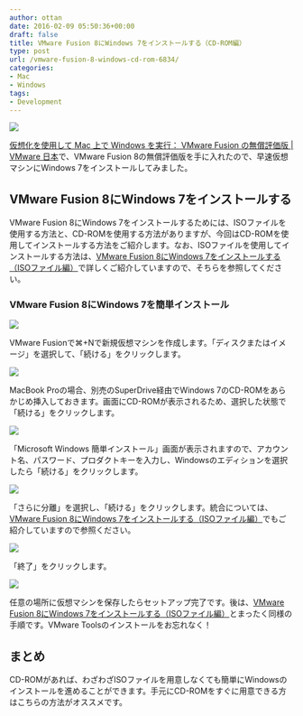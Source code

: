 ```yaml
---
author: ottan
date: 2016-02-09 05:50:36+00:00
draft: false
title: VMware Fusion 8にWindows 7をインストールする（CD-ROM編）
type: post
url: /vmware-fusion-8-windows-cd-rom-6834/
categories:
- Mac
- Windows
tags:
- Development
---
```


![](/uploads/2016/02/160208-56b83e38d131f-1.jpg)






[仮想化を使用して Mac 上で Windows を実行： VMware Fusion の無償評価版 | VMware 日本](https://www.vmware.com/jp/products/fusion.html)で、VMware Fusion 8の無償評価版を手に入れたので、早速仮想マシンにWindows 7をインストールしてみました。





## VMware Fusion 8にWindows 7をインストールする





VMware Fusion 8にWindows 7をインストールするためには、ISOファイルを使用する方法と、CD-ROMを使用する方法がありますが、今回はCD-ROMを使用してインストールする方法をご紹介します。なお、ISOファイルを使用してインストールする方法は、[VMware Fusion 8にWindows 7をインストールする（ISOファイル編）](/vmware-fusion-8-windows-iso-6835/)で詳しくご紹介していますので、そちらを参照してください。





### VMware Fusion 8にWindows 7を簡単インストール





![](/uploads/2016/02/160209-56b97e2529a00.png)






VMware Fusionで⌘+Nで新規仮想マシンを作成します。「ディスクまたはイメージ」を選択して、「続ける」をクリックします。





![](/uploads/2016/02/160209-56b97e2674948.png)






MacBook Proの場合、別売のSuperDrive経由でWindows 7のCD-ROMをあらかじめ挿入しておきます。画面にCD-ROMが表示されるため、選択した状態で「続ける」をクリックします。





![](/uploads/2016/02/160209-56b97e27a8578-1.png)






「Microsoft Windows 簡単インストール」画面が表示されますので、アカウント名、パスワード、プロダクトキーを入力し、Windowsのエディションを選択したら「続ける」をクリックします。





![](/uploads/2016/02/160209-56b97e28dd147.png)






「さらに分離」を選択し、「続ける」をクリックします。統合については、[VMware Fusion 8にWindows 7をインストールする（ISOファイル編）](/vmware-fusion-8-windows-iso-6835/)でもご紹介していますので参照ください。





![](/uploads/2016/02/160209-56b97e2a2c922.png)






「終了」をクリックします。





![](/uploads/2016/02/160209-56b97e2bb50c9.png)






任意の場所に仮想マシンを保存したらセットアップ完了です。後は、[VMware Fusion 8にWindows 7をインストールする（ISOファイル編）](/vmware-fusion-8-windows-iso-6835/)とまったく同様の手順です。VMware Toolsのインストールをお忘れなく！





## まとめ





CD-ROMがあれば、わざわざISOファイルを用意しなくても簡単にWindowsのインストールを進めることができます。手元にCD-ROMをすぐに用意できる方はこちらの方法がオススメです。

